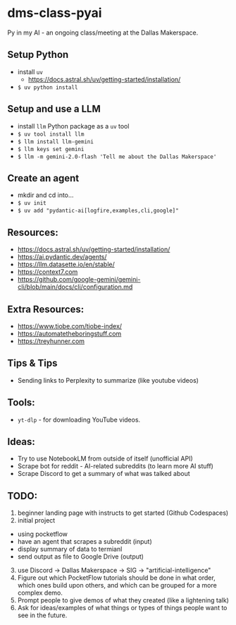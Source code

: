 # dms-class-pyai
Py in my AI - an ongoing class/meeting at the Dallas Makerspace.

## Setup Python
- install `uv`
  - https://docs.astral.sh/uv/getting-started/installation/
- `$ uv python install`

## Setup and use a LLM
- install `llm` Python package as a `uv` tool
- `$ uv tool install llm`
- `$ llm install llm-gemini`
- `$ llm keys set gemini`
- `$ llm -m gemini-2.0-flash 'Tell me about the Dallas Makerspace'`

## Create an agent
- mkdir and cd into...
- `$ uv init`
- `$ uv add "pydantic-ai[logfire,examples,cli,google]"`

## Resources:
- https://docs.astral.sh/uv/getting-started/installation/
- https://ai.pydantic.dev/agents/
- https://llm.datasette.io/en/stable/
- https://context7.com
- https://github.com/google-gemini/gemini-cli/blob/main/docs/cli/configuration.md

## Extra Resources:
- https://www.tiobe.com/tiobe-index/
- https://automatetheboringstuff.com
- https://treyhunner.com

## Tips & Tips
- Sending links to Perplexity to summarize (like youtube videos)

## Tools:
- `yt-dlp` - for downloading YouTube videos.

## Ideas:
- Try to use NotebookLM from outside of itself (unofficial API)
- Scrape bot for reddit - AI-related subreddits (to learn more AI stuff)
- Scrape Discord to get a summary of what was talked about

## TODO:
1. beginner landing page with instructs to get started (Github Codespaces)
2. initial project
  - using pocketflow
  - have an agent that scrapes a subreddit (input)
  - display summary of data to termianl
  - send output as file to Google Drive (output)
3. use Discord -> Dallas Makerspace -> SIG -> "artificial-intelligence"
4. Figure out which PocketFlow tutorials should be done in what order,
which ones build upon others, and which can be grouped for a more complex demo.
5. Prompt people to give demos of what they created (like a lightening talk)
6. Ask for ideas/examples of what things or types of things people want to see in the future.


